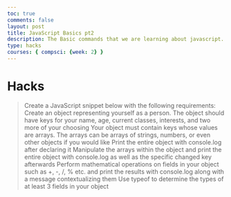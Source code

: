 ```yaml
---
toc: true
comments: false
layout: post
title: JavaScript Basics pt2
description: The Basic commands that we are learning about javascript. 
type: hacks
courses: { compsci: {week: 2} }
---
```


# Hacks
>Create a JavaScript snippet below with the following requirements:
>Create an object representing yourself as a person. The object should have keys for your name, age, current classes, interests, and two more of your choosing
>Your object must contain keys whose values are arrays. The arrays can be arrays of strings, numbers, or even other objects if you would like
>Print the entire object with console.log after declaring it
>Manipulate the arrays within the object and print the entire object with console.log as well as the specific changed key afterwards
>Perform mathematical operations on fields in your object such as +, -, /, % etc. and print the results with console.log along with a message contextualizing them
>Use typeof to determine the types of at least 3 fields in your object